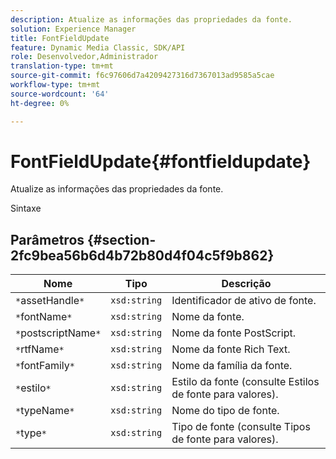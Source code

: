 ```yaml
---
description: Atualize as informações das propriedades da fonte.
solution: Experience Manager
title: FontFieldUpdate
feature: Dynamic Media Classic, SDK/API
role: Desenvolvedor,Administrador
translation-type: tm+mt
source-git-commit: f6c97606d7a4209427316d7367013ad9585a5cae
workflow-type: tm+mt
source-wordcount: '64'
ht-degree: 0%

---
```



# FontFieldUpdate{#fontfieldupdate}

Atualize as informações das propriedades da fonte.

Sintaxe

## Parâmetros {#section-2fc9bea56b6d4b72b80d4f04c5f9b862}

| Nome | Tipo | Descrição |
|---|---|---|
| `*`assetHandle`*` | `xsd:string` | Identificador de ativo de fonte. |
| `*`fontName`*` | `xsd:string` | Nome da fonte. |
| `*`postscriptName`*` | `xsd:string` | Nome da fonte PostScript. |
| `*`rtfName`*` | `xsd:string` | Nome da fonte Rich Text. |
| `*`fontFamily`*` | `xsd:string` | Nome da família da fonte. |
| `*`estilo`*` | `xsd:string` | Estilo da fonte (consulte Estilos de fonte para valores). |
| `*`typeName`*` | `xsd:string` | Nome do tipo de fonte. |
| `*`type`*` | `xsd:string` | Tipo de fonte (consulte Tipos de fonte para valores). |

